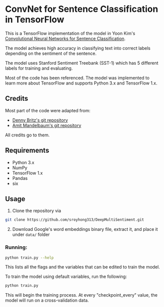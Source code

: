 # ConvNet for Sentence Classification in TensorFlow
This is a TensorFlow implementation of the model in Yoon Kim's [Convolutional Neural Networks for Sentence Classification](http://www.aclweb.org/anthology/D14-1181).

The model achieves high accuracy in classifying text into correct labels depending on the sentiment of the sentence.

The model uses Stanford Sentiment Treebank (SST-1) which has 5 different labels for training and evaluating.

Most of the code has been referenced.  The model was implemented to learn more about TensorFlow and supports Python 3.x and TensorFlow 1.x.

## Credits
Most part of the code were adapted from:
- [Denny Britz's git repository](https://github.com/dennybritz/cnn-text-classification-tf)
- [Amit Mandelbaum's git repository](https://github.com/mangate/ConvNetSent)

All credits go to them.

## Requirements
- Python 3.x
- NumPy
- TensorFlow 1.x
- Pandas
- six

## Usage

1) Clone the repository  via
```bash
git clone https://github.com/sroyhong313/DeepMultiSentiment.git
```
2) Download Google's word embeddings binary file, extract it, and place it under `data/` folder

### Running:
```bash
python train.py --help
```
This lists all the flags and the variables that can be edited to train the model.

To train the model using default variables, run the following:

```bash
python train.py
```

This will begin the training process. At every "checkpoint_every" value, the model will run on a cross-validation data.
